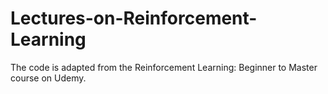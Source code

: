 # Lectures-on-Reinforcement-Learning
The code is adapted from the Reinforcement Learning: Beginner to Master course on Udemy.
